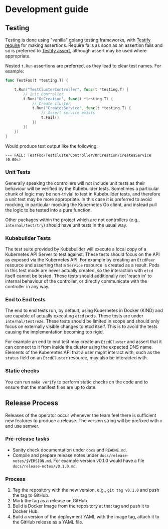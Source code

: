 # Development guide

## Testing

Testing is done using "vanilla" golang testing frameworks, with
[Testify require](https://godoc.org/github.com/stretchr/testify/require) for making assertions. Require fails as soon as
an assertion fails and so is preferred to [Testify assert](https://godoc.org/github.com/stretchr/testify/assert),
although assert may be used where appropriate.

Nested `t.Run` assertions are preferred, as they lead to clear test names. For example:

```go
func TestFoo(t *testing.T) {

    t.Run("TestClusterController", func(t *testing.T) {
        // Init Controller
        t.Run("OnCreation", func(t *testing.T) {
            // Create cluster
            t.Run("CreatesService", func(t *testing.T) {
                // Assert service exists
                t.Fail()
            })
        })
    })
}
```

Would produce test output like the following:

```
--- FAIL: TestFoo/TestClusterController/OnCreation/CreatesService (0.00s)
```

### Unit Tests

Generally speaking the controllers will not include unit tests as their behaviour will be verified by the Kubebuilder
tests. Sometimes a particular chunk of logic may be non-trivial to test in Kubebuilder tests, and therefore a unit test
may be more appropriate. In this case it is preferred to avoid mocking, in particular mocking the Kubernetes Go client,
and instead pull the logic to be tested into a pure function.

Other packages within the project which are not controllers (e.g., `internal/test/try`) should have unit tests in the
usual way.

### Kubebuilder Tests

The test suite provided by Kubebuilder will execute a local copy of a Kubernetes API Server to test against. These tests
should focus on the API as exposed via the Kubernetes API. For example by creating an `EtcdPeer` resource and asserting
that a `Service` resource is created as a result. Pods in this test mode are never actually created, so the interaction
with `etcd` itself cannot be tested. These tests should additionally not 'reach in' to internal behaviour of the
controller, or directly communicate with the controller in any way.

### End to End tests

The end to end tests run, by default, using Kubernetes in Docker (KIND) and are capable of actually executing `etcd`
pods. These tests are under `internal/test/e2e`. These tests should be limited in scope and should only focus on
externally visible changes to etcd itself. This is to avoid the tests causing the implementation becoming too rigid.

For example an end to end test may create an `EtcdCluster` and assert that it can connect to it from inside the cluster
using the expected DNS name. Elements of the Kuberentes API that a user might interact with, such as the `status` field
on an `EtcdCluster` resource, may also be interacted with.

### Static checks

You can run ``make verify`` to perform static checks on the code and to ensure that the manifest files are up to date.

## Release Process

Releases of the operator occur whenever the team feel there is sufficient new features to produce a release. The version
string will be prefixed with `v` and use semver.

### Pre-release tasks

* Sanity check documentation under `docs` and `README.md`.
* Compile and prepare release notes under `docs/release-notes/$VERSION.md`. For example version v0.1.0 would have a file
  `docs/release-notes/v0.1.0.md`.

### Process

1. Tag the repository with the new version, e.g., `git tag v0.1.0` and push the tag to GitHub.
2. Mark the tag as a release on GitHub.
3. Build a Docker Image from the repository at that tag and push it to Docker Hub.
4. Build a version of the deployment YAML with the image tag, attach it to the GitHub release as a YAML file.
